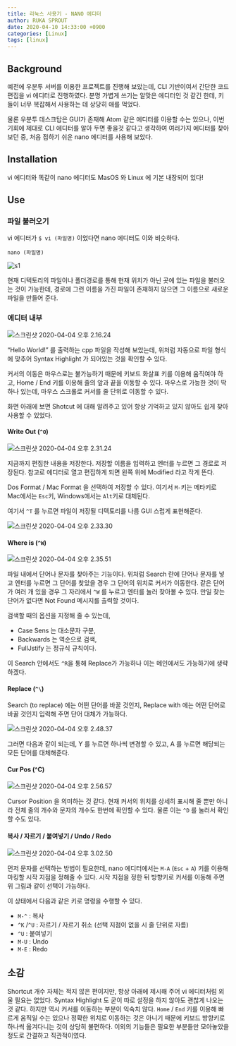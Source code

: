 ```yaml
---
title: 리눅스 사용기 - NANO 에디터
author: RUKA SPROUT
date: 2020-04-10 14:33:00 +0900
categories: [Linux]
tags: [linux]
---
```

## Background
예전에 우분투 서버를 이용한 프로젝트를 진행해 보았는데, CLI 기반이여서 간단한 코드 편집을 vi 에디터로 진행하였다. 분명 가볍게 쓰기는 알맞은 에디터인 것 같긴 한데, 키들이 너무 복잡해서 사용하는 데 상당히 애를 먹었다.

물론 우분투 데스크탑은 GUI가 존재해 Atom 같은 에디터를 이용할 수는 있으나, 이번 기회에 제대로 CLI 에디터를 알아 두면 좋을것 같다고 생각하여 여러가지 에디터를 찾아보던 중, 처음 접하기 쉬운 nano 에디터를 사용해 보았다.

## Installation
vi 에디터와 똑같이 nano 에디터도 MasOS 와 Linux 에 기본 내장되어 있다!

## Use
### 파일 불러오기
vi 에디터가 `$ vi (파일명)` 이었다면 nano 에디터도 이와 비슷하다.

```shell
nano (파일명)
```

![s1](https://i.imgur.com/wgG5zj2.png)

현재 디텍토리의 파일이나 폴더경로를 통해 현재 위치가 아닌 곳에 있는 파일을 불러오는 것이 가능한데, 경로에 그런 이름을 가진 파일이 존재하지 않으면 그 이름으로 새로운 파일을 만들어 준다.

### 에디터 내부

![스크린샷 2020-04-04 오후 2.16.24](https://i.imgur.com/IHAVG9i.png)

“Hello World!” 를 출력하는 cpp 파일을 작성해 보았는데, 위처럼 자동으로 파일 형식에 맞추어 Syntax Highlight 가 되어있는 것을 확인할 수 있다.

커서의 이동은 마우스로는 불가능하기 때문에 키보드 화살표 키를 이용해 움직여야 하고, Home / End 키를 이용해 줄의 앞과 끝을 이동할 수 있다. 마우스로 가능한 것이 딱 하나 있는데, 마우스 스크롤로 커서를 줄 단위로 이동할 수 있다.

화면 아래에 보면 Shotcut 에 대해 알려주고 있어 항상 기억하고 있지 않아도 쉽게 찾아 사용할 수 있었다.

#### Write Out (`^O`)

![스크린샷 2020-04-04 오후 2.31.24](https://i.imgur.com/wPijRgu.png)

지금까지 편집한 내용을 저장한다. 저장할 이름을 입력하고 엔터를 누르면 그 경로로 저장된다. 참고로 에디터로 열고 편집하게 되면 왼쪽 위에 Modified 라고 작게 뜬다.

Dos Format / Mac Format 을 선택하여 저장할 수 있다.
여기서 `M-`키는 메타키로 Mac에서는 `Esc`키, Windows에서는 `Alt`키로 대체된다.

여기서 `^T` 를 누르면 파일이 저장될 디텍토리를 나름 GUI 스럽게 표현해준다.

![스크린샷 2020-04-04 오후 2.33.30](https://i.imgur.com/rlBOwmB.png)

#### Where is (`^W`)

![스크린샷 2020-04-04 오후 2.35.51](https://i.imgur.com/XpLZe04.png)

파일 내에서 단어나 문자를 찾아주는 기능이다. 위처럼 Search 란에 단어나 문자를 넣고 엔터를 누르면 그 단어를 찾았을 경우 그 단어의 위치로 커서가 이동한다. 같은 단어가 여러 개 있을 경우 그 자리에서 `^W` 를 누르고 엔터를 눌러 찾아볼 수 있다. 만일 찾는 단어가 없다면 Not Found 메시지를 출력할 것이다.

검색할 때의 옵션을 지정해 줄 수 있는데,
- Case Sens 는 대소문자 구분,
- Backwards 는 역순으로 검색,
- FullJstify 는 정규식 규칙이다.

이 Search 안에서도 `^R`을 통해 Replace가 가능하나 이는 메인에서도 가능하기에 생략하겠다.

#### Replace (`^\`)
Search (to replace) 에는 어떤 단어를 바꿀 것인지, Replace with 에는 어떤 단어로 바꿀 것인지 입력해 주면 단어 대체가 가능하다.

![스크린샷 2020-04-04 오후 2.48.37](https://i.imgur.com/OYBgE2Z.png)

그러면 다음과 같이 되는데, Y 를 누르면 하나씩 변경할 수 있고, A 를 누르면 해당되는 모든 단어를 대체해준다.

#### Cur Pos (^C)

![스크린샷 2020-04-04 오후 2.56.57](https://i.imgur.com/xb3jDj6.png)

Cursor Position 을 의미하는 것 같다. 현재 커서의 위치를 상세히 표시해 줄 뿐만 아니라 전체 줄의 개수와 문자의 개수도 한번에 확인할 수 있다. 물론 이는 `^D` 를 눌러서 확인할 수도 있다.

#### 복사 / 자르기 / 붙여넣기 / Undo / Redo

![스크린샷 2020-04-04 오후 3.02.50](https://i.imgur.com/nhnntbj.png)

먼저 문자를 선택하는 방법이 필요한데, nano 에디터에서는 `M-A` (`Esc` + `A`) 키를 이용해 마킹할 시작 지점을 정해줄 수 있다. 시작 지점을 정한 뒤 방향키로 커서를 이동해 주면 위 그림과 같이 선택이 가능하다.

이 상태에서 다음과 같은 키로 명령을 수행할 수 있다.
- `M-^` : 복사
- `^K` /`^U` : 자르기 / 자르기 취소 (선택 지점이 없을 시 줄 단위로 자름)
- `^U` : 붙여넣기
- `M-U` : Undo
- `M-E` : Redo

## 소감

Shortcut 개수 자체는 적지 않은 편이지만, 항상 아래에 제시해 주어 vi 에디터처럼 외울 필요는 없었다. Syntax Highlight 도 굳이 따로 설정을 하지 않아도 괜찮게 나오는 것 같다. 하지만 역시 커서를 이동하는 부분이 익숙치 않다. `Home` / `End` 키를 이용해 빠르게 움직일 수는 있으나 정확한 위치로 이동하는 것은 아니기 때문에 키보드 방향키로 하나씩 옮겨다니는 것이 상당히 불편하다. 이외의 기능들은 필요한 부분들만 모아놓았을 정도로 간결하고 직관적이였다.
